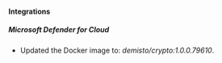 #### Integrations
##### Microsoft Defender for Cloud
- Updated the Docker image to: *demisto/crypto:1.0.0.79610*.
